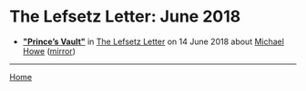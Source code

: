 # The Lefsetz Letter: June 2018

 - [**"Prince’s Vault"**](https://lefsetz.com/wordpress/2018/06/14/princes-vault/) in [The Lefsetz Letter](https://lefsetz.com/) on 14 June 2018 about [Michael Howe](https://bjmdotnet.github.io/pr1nc3/topics/michael-howe/) ([mirror](https://web.archive.org/web/*/https://lefsetz.com/wordpress/2018/06/14/princes-vault/))

----

[Home](./)
